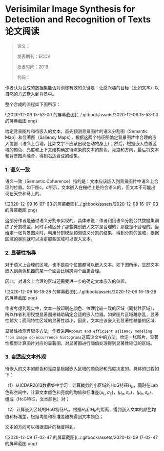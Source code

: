 # Verisimilar Image Synthesis for Detection and Recognition of Texts论文阅读

>论文：
>
>发表期刊：ECCV
>
>发表时间：2018
>
>代码：

作者认为合成的数据集能否对训练有效的关键是：让感兴趣的目标（比如文本）以自然的方式嵌入到背景中。

整个合成的流程如下图所示：

![2020-12-09 15-53-00 的屏幕截图](../.gitbook/assets/2020-12-09 15-53-00 的屏幕截图.png)

给定背景图片和待嵌入的文本，首先预测背景图片的语义分割图（Semantic Map）和显著图（Saliency Maps），根据这两个特征图确定背景图片中合理的嵌入位置（语义上合理，比如文字不应该出现在动物身上）；然后，根据嵌入位置区域的颜色、亮度和上下文结构确定待渲染的文本的颜色、亮度和方向，最后将文本和背景图片融合，得到右边合成的结果。

### 1. 语义一致

语义一致（Semantic Coherence）指的是：文本应该嵌入到背景图片中语义上合理的位置。如下图c，d所示，文本嵌入在栅栏上是符合语义的，但文本不可能出现在天空和马上的。

![2020-12-09 16-07-03 的屏幕截图](../.gitbook/assets/2020-12-09 16-07-03 的屏幕截图.png)

这部分作者是通过语义分割来实现的。具体来说：作者利用语义分割公共数据集训练了分割模型，同时手动区分了那些类别嵌入文字是合理的，那些是不合理的。当给定一张背景图片时，利用分割模型预测语义分割的结果，得到分割的区域，根据区域的类别就可以决定那些区域可以嵌入文本。

### 2. 显著性指导

对于语义上合理的区域，也不是每个位置都可以嵌入文本。如下图所示，显然文本嵌入到黄色机器的某一个面会比横跨两个面更合理。

因此，对语义上合理的区域还需要进一步的确定文本嵌入的位置。

![2020-12-09 16-18-28 的屏幕截图](../.gitbook/assets/2020-12-09 16-18-28 的屏幕截图.png)

作者考虑到现实中，文本一般印刷在颜色、纹理比较一致的区域（同特性区域），所以作者利用视觉显著图来辅助确定合适的嵌入位置。如果图片区域越杂乱，显著性越大；而同特性区域的显著性越小，因此，文本应该嵌入到显著性越低的区域。

显著性检测有很多方法，作者采用`Robust and efficient saliency modeling from image co-occurrence histograms`这篇论文中的方法。给定一张图片，显著性模型计算图片对应的显著图，对显著图进行阈值处理得到显著性较低的区域。

### 3. 自适应文本外观

待嵌入的文本的颜色和亮度是根据嵌入区域的颜色好和亮度决定的。具体的过程如下：

（1）从ICDAR2013数据集中学习：计算裁剪的小区域的HoG特征$H_b$，同时在Lab色彩空间中，计算文本颜色和亮度的均值和标准差$(\mu_L, \sigma_L)，(\mu_a, \sigma_a)，(\mu_b, \sigma_b)$，组成（HoG特征，文本颜色）对；

（2）计算嵌入区域的HoG特征$H_s$，根据$H_s$和$H_b$的距离，得到嵌入文本的颜色均值和标准差，根据均值和标准差随机得到文本颜色；

文本的方向可以根据图片的梯度得到。

![2020-12-09 17-02-47 的屏幕截图](../.gitbook/assets/2020-12-09 17-02-47 的屏幕截图.png)


